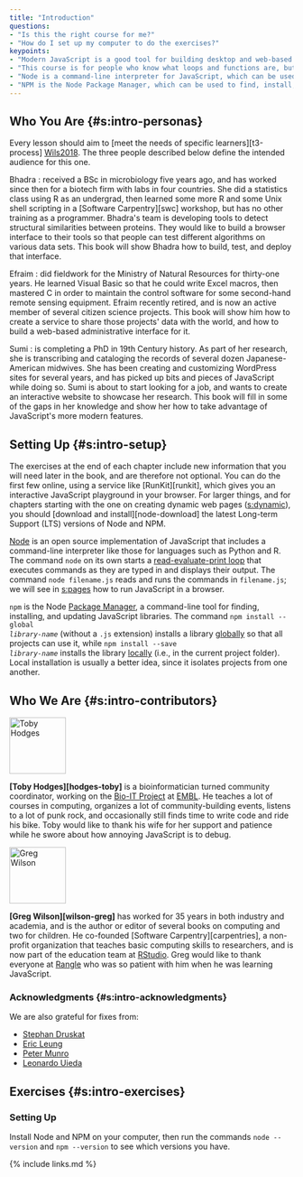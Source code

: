 ```yaml
---
title: "Introduction"
questions:
- "Is this the right course for me?"
- "How do I set up my computer to do the exercises?"
keypoints:
- "Modern JavaScript is a good tool for building desktop and web-based applications."
- "This course is for people who know what loops and functions are, but have never used JavaScript or built web applications."
- "Node is a command-line interpreter for JavaScript, which can be used interactively or to run scripts in files."
- "NPM is the Node Package Manager, which can be used to find, install, and update libraries."
---
```


## Who You Are {#s:intro-personas}

Every lesson should aim to [meet the needs of specific learners][t3-process] [Wils2018](#BIB).
The three people described below define the intended audience for this one.

Bhadra
: received a BSc in microbiology five years ago,
  and has worked since then for a biotech firm with labs in four countries.
  She did a statistics class using R as an undergrad,
  then learned some more R and some Unix shell scripting
  in a [Software Carpentry][swc] workshop,
  but has no other training as a programmer.
  Bhadra's team is developing tools
  to detect structural similarities between proteins.
  They would like to build a browser interface to their tools
  so that people can test different algorithms on various data sets.
  This book will show Bhadra how to build, test, and deploy that interface.

Efraim
: did fieldwork for the Ministry of Natural Resources for thirty-one years.
  He learned Visual Basic so that he could write Excel macros,
  then mastered C in order to maintain the control software
  for some second-hand remote sensing equipment.
  Efraim recently retired,
  and is now an active member of several citizen science projects.
  This book will show him how to create a service
  to share those projects' data with the world,
  and how to build a web-based administrative interface for it.

Sumi
: is completing a PhD in 19th Century history.
  As part of her research,
  she is transcribing and cataloging the records of several dozen Japanese-American midwives.
  She has been creating and customizing WordPress sites for several years,
  and has picked up bits and pieces of JavaScript while doing so.
  Sumi is about to start looking for a job,
  and wants to create an interactive website to showcase her research.
  This book will fill in some of the gaps in her knowledge
  and show her how to take advantage of JavaScript's more modern features.

## Setting Up {#s:intro-setup}

The exercises at the end of each chapter include new information
that you will need later in the book,
and are therefore not optional.
You can do the first few online,
using a service like [RunKit][runkit],
which gives you an interactive JavaScript playground in your browser.
For larger things,
and for chapters starting with the one on creating dynamic web pages ([s:dynamic](#REF)),
you should [download and install][node-download] the latest Long-term Support (LTS) versions of Node and NPM.

[Node](#g:node-js) is an open source implementation of JavaScript
that includes a command-line interpreter like those for languages such as Python and R.
The command `node` on its own starts a [read-evaluate-print loop](#g:repl)
that executes commands as they are typed in and displays their output.
The command `node filename.js` reads and runs the commands in `filename.js`;
we will see in [s:pages](#REF) how to run JavaScript in a browser.

`npm` is the Node [Package Manager](#g:package-manager),
a command-line tool for finding, installing, and updating JavaScript libraries.
The command <code>npm install --global <em>library-name</em></code> (without a `.js` extension)
installs a library [globally](#g:global-installation) so that all projects can use it,
while <code>npm install --save <em>library-name</em></code> installs the library [locally](#g:local-installation)
(i.e., in the current project folder).
Local installation is usually a better idea,
since it isolates projects from one another.

## Who We Are {#s:intro-contributors}

<img src="../../files/hodges-toby.png" alt="Toby Hodges" width="100" />

**[Toby Hodges][hodges-toby]** is a bioinformatician turned community
coordinator, working on the [Bio-IT Project](https://bio-it.embl.de) at
[EMBL](https://www.embl.de). He teaches a lot of courses in computing, organizes
a lot of community-building events, listens to a lot of punk rock, and
occasionally still finds time to write code and ride his bike.  Toby would like
to thank his wife for her support and patience while he swore about how annoying
JavaScript is to debug.

<!-- == \noindent -->
<img src="../../files/wilson-greg.png" alt="Greg Wilson" width="100" />

**[Greg Wilson][wilson-greg]** has worked for 35 years in both industry and
academia, and is the author or editor of several books on computing and two for
children. He co-founded [Software Carpentry][carpentries], a non-profit
organization that teaches basic computing skills to researchers, and is now part
of the education team at [RStudio](http://rstudio.com).  Greg would like to
thank everyone at [Rangle](https://rangle.io/) who was so patient with him when
he was learning JavaScript.

### Acknowledgments {#s:intro-acknowledgments}

We are also grateful for fixes from:

-   [Stephan Druskat](https://github.com/sdruskat)
-   [Eric Leung](https://erictleung.com/)
-   [Peter Munro](https://github.com/pdm55)
-   [Leonardo Uieda](http://www.leouieda.com/)

## Exercises {#s:intro-exercises}

### Setting Up

Install Node and NPM on your computer,
then run the commands `node --version` and `npm --version`
to see which versions you have.

{% include links.md %}

